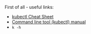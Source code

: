 First of all - useful links:
- [kubectl Cheat Sheet](https://kubernetes.io/docs/reference/kubectl/cheatsheet/)
- [Command line tool (kubectl) manual](https://kubernetes.io/docs/reference/kubectl/)
- ``k -h``
